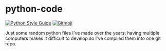 # python-code

[![Python Style Guide][gpy-image]][gpy-url]
[![Gitmoji][gitmoji-image]][gitmoji-url]

Just some random python files I've made over the years; having multiple computers makes it difficult to develop so I've compiled them into one git repo.

[gpy-image]: https://img.shields.io/badge/code%20style-google-brightgreen.svg
[gpy-url]: http://google.github.io/styleguide/pyguide.html
[gitmoji-image]: https://img.shields.io/badge/gitmoji-%20≡ƒÿ£%20≡ƒÿì-FFDD67.svg
[gitmoji-url]: https://gitmoji.dev
